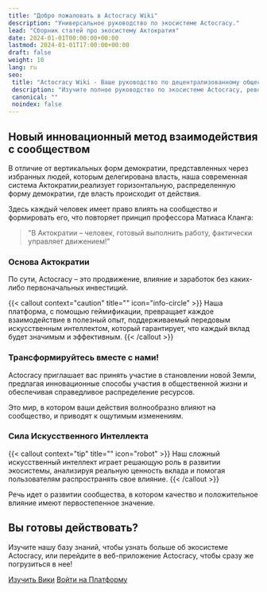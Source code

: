```yaml
---
title: "Добро пожаловать в Actocracy Wiki"
description: "Универсальное руководство по экосистеме Actocracy."
lead: "Сборник статей про экосистему Актократия"
date: 2024-01-01T00:00:00+00:00
lastmod: 2024-01-01T17:00:00+00:00
draft: false
weight: 10
lang: ru
seo:
 title: "Actocracy Wiki - Ваше руководство по децентрализованному обществу"
 description: "Изучите полное руководство по экосистеме Actocracy, революционной платформе, наделяющей онлайн активность мощью действия в реальном мире."
 canonical: ""
 noindex: false
---
```


## Новый инновационный метод взаимодействия с сообществом

В отличие от вертикальных форм демократии, представленных через избранных людей, которым делегирована власть, наша современная система Актократии,реализует горизонтальную, распределенную форму демократии, где власть происходит от действия.

Здесь каждый человек имеет право влиять на сообщество и формировать его, что повторяет принцип профессора Матиаса Кланга:

>"В Актократии – человек, готовый выполнить работу, фактически управляет движением!"

### Основа Актократии

По сути, Actocracy – это продвижение, влияние и заработок без каких-либо первоначальных инвестиций.

{{< callout context="caution" title="" icon="info-circle" >}}
Наша платформа, с помощью геймификации, превращает каждое взаимодействие в полезный опыт, поддерживаемый передовым искусственным интеллектом, который гарантирует, что каждый вклад будет значимым и эффективным.
{{< /callout >}}

### Трансформируйтесь вместе с нами!

Actocracy приглашает вас принять участие в становлении новой Земли, предлагая инновационные способы участия в общественной жизни и обеспечивая справедливое распределение ресурсов.

Это мир, в котором ваши действия волнообразно влияют на сообщество, и приводят к ощутимым изменениям.

### Сила Искусственного Интеллекта

{{< callout context="tip" title="" icon="robot" >}}
Наш сложный искусственный интеллект играет решающую роль в развитии экосистемы, анализируя реальную ценность вклада и помогая пользователям распространять свое влияние.
{{< /callout >}}

Речь идет о развитии сообщества, в котором качество и положительное влияние имеют первостепенное значение.

## Вы готовы действовать?

Изучите нашу базу знаний, чтобы узнать больше об экосистеме Actocracy, или перейдите в веб-приложение Actocracy, чтобы сразу же погрузиться в нее!

<a class="btn btn-primary btn-cta rounded-pill btn-lg my-3" href="/ru/docs/basics/project-overview/" role="button">Изучить Вики</a> <a class="btn btn-info btn-cta rounded-pill btn-lg my-3 text-white" href="https://actocracy.xyz/i/1" target="_blank" role="button">Войти на Платформу</a>